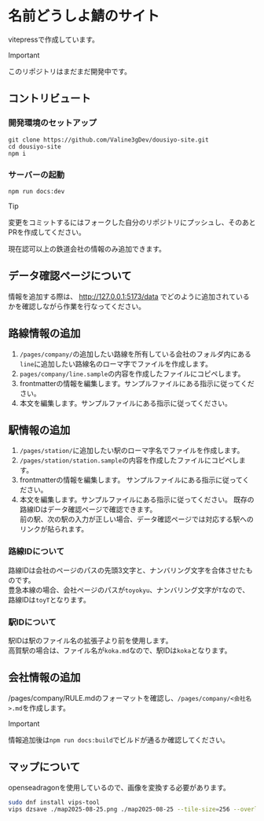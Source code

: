 # 名前どうしよ鯖のサイト
vitepressで作成しています。  
> [!IMPORTANT]
> このリポジトリはまだまだ開発中です。

## コントリビュート
### 開発環境のセットアップ
```shell
git clone https://github.com/Valine3gDev/dousiyo-site.git
cd dousiyo-site
npm i
```
### サーバーの起動
```shell
npm run docs:dev
```
> [!TIP]
> 変更をコミットするにはフォークした自分のリポジトリにプッシュし、そのあとPRを作成してください。

現在認可以上の鉄道会社の情報のみ追加できます。

## データ確認ページについて
情報を追加する際は、 http://127.0.0.1:5173/data でどのように追加されているかを確認しながら作業を行なってください。

## 路線情報の追加
1. `/pages/company/`の追加したい路線を所有している会社のフォルダ内にある`line`に追加したい路線名のローマ字でファイルを作成します。
2. `pages/company/line.sample`の内容を作成したファイルにコピペします。
3. frontmatterの情報を編集します。サンプルファイルにある指示に従ってください。
4. 本文を編集します。サンプルファイルにある指示に従ってください。

## 駅情報の追加
1. `/pages/station/`に追加したい駅のローマ字名でファイルを作成します。
2. `/pages/station/station.sample`の内容を作成したファイルにコピペします。
3. frontmatterの情報を編集します。  サンプルファイルにある指示に従ってください。
4. 本文を編集します。サンプルファイルにある指示に従ってください。
既存の路線IDはデータ確認ページで確認できます。  
前の駅、次の駅の入力が正しい場合、データ確認ページでは対応する駅へのリンクが貼られます。  

### 路線IDについて
路線IDは会社のページのパスの先頭3文字と、ナンバリング文字を合体させたものです。  
豊急本線の場合、会社ページのパスが`toyokyu`、ナンバリング文字が`T`なので、路線IDは`toyT`となります。  

### 駅IDについて
駅IDは駅のファイル名の拡張子より前を使用します。  
高賀駅の場合は、ファイル名が`koka.md`なので、駅IDは`koka`となります。  

## 会社情報の追加
/pages/company/RULE.mdのフォーマットを確認し、`/pages/company/<会社名>.md`を作成します。

> [!IMPORTANT]
> 情報追加後は`npm run docs:build`でビルドが通るか確認してください。

## マップについて
openseadragonを使用しているので、画像を変換する必要があります。
```sh
sudo dnf install vips-tool
vips dzsave ./map2025-08-25.png ./map2025-08-25 --tile-size=256 --overlap=1 --suffix=.jpg[Q=90]
```